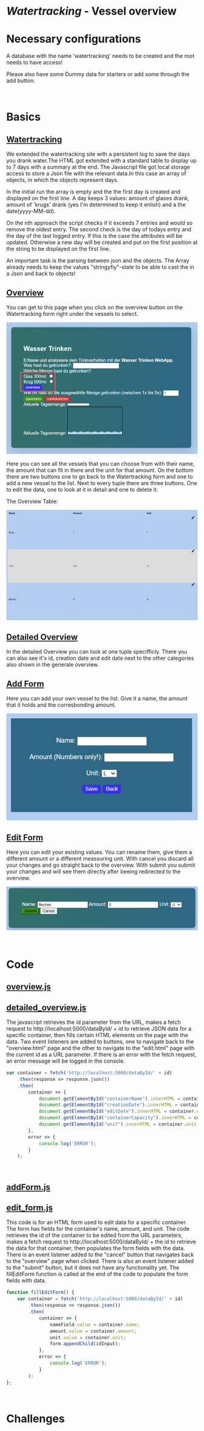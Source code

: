 # *Watertracking* - Vessel overview

# Necessary configurations

A database with the name 'watertracking' needs to be created and the root needs to have access!

Please also have some Dummy data for starters or add some through the add button.

<br>

# Basics

## <u>Watertracking</u>

We extended the watertracking site with a persistent log to save the days you drank water.The HTML got extended with a standard table to display up to 7 days with a summary at the end. The Javascript file got local storage access to store a Json file with the relevant data.In this case an array of objects, in which the objects represent days.

In the initial run the array is empty and the the first day is created and displayed on the first line. A day keeps 3 values: amount of glases drank, amount of 'krugs' drank (yes I'm determined to keep it enlish) and a the date(yyyy-MM-dd).

On the nth approach the script checks if it exceeds 7 entries and would so remove the oldest entry. The second check is the day of todays entry and the day of the last logged entry. If this is the case the attributes will be updated. Otherwise a new day will be created and put on the first position at the string to be displayed on the first line.

An important task is the parsing between json and the objects. The Array already needs to keep the values "stringyfiy"-state to be able to cast the in a Json and back to objects!

## <u>Overview</u>

You can get to this page when you click on the overview button on the Watertracking form right under the vessels to select. 

![Get to Overview](./public/resource/GetToOverview.png)

Here you can see all the vessels that you can choose from with their name, the amount that can fit in there and the unit for that amount. On the bottom there are two buttons one to go back to the Watertracking form and one to add a new vessel to the list. Next to every tuple there are three buttons. One to edit the data, one to look at it in detail and one to delete it.

The Overview Table:

![Overview Table](./public/resource/OverviewTable.png)

## <u>Detailed Overview</u>

In the detailed Overview you can look at one tuple specifficly. There you can also see it's id, creation date and edit date next to the other categories also shown in the generale overview.

## <u>Add Form</u>

Here you can add your own vessel to the list. Give it a name, the amount that it holds and the corresbonding amount.

![Add Form](./public/resource/AddForm.png)

## <u>Edit Form</u>

Here you can edit your existing values. You can rename them, give them a different amount or a different meassuring unit. With cancel you discard all your changes and go straight back to the overview. With submit you submit your changes and will see them directly after beeing redirected to the overview. 

![Edit Form](./public/resource/EditForm.png)

<br>

# Code

## <u> overview.js </u>

## <u> detailed_overview.js </u>

The javascript retrieves the id parameter from the URL, makes a fetch request to http://localhost:5000/dataById/ + id to retrieve JSON data for a specific container, then fills certain HTML elements on the page with the data. Two event listeners are added to buttons, one to navigate back to the "overview.html" page and the other to navigate to the "edit.html" page with the current id as a URL parameter. If there is an error with the fetch request, an error message will be logged in the console.

```javascript
var container = fetch('http://localhost:5000/dataById/' + id)
    .then(response => response.json())
    .then(
        container => {
            document.getElementById("containerName").innerHTML = container.name;
            document.getElementById("creationDate").innerHTML = container.creationDate;
            document.getElementById("editDate").innerHTML = container.editDate;
            document.getElementById("containerCapacity").innerHTML = container.amount;
            document.getElementById("unit").innerHTML = container.unit;
        },
        error => {
            console.log('ERROR');
        }
    );
```

<br>

## <u> addForm.js </u>

## <u>edit_form.js </u>
This code is for an HTML form used to edit data for a specific container. The form has fields for the container's name, amount, and unit. The code retrieves the id of the container to be edited from the URL parameters, makes a fetch request to http://localhost:5000/dataById/ + the id to retrieve the data for that container, then populates the form fields with the data. There is an event listener added to the "cancel" button that navigates back to the "overview" page when clicked. There is also an event listener added to the "submit" button, but it does not have any functionality yet. The fillEditForm function is called at the end of the code to populate the form fields with data.

``` javascript
function fillEditForm() {
    var container = fetch('http://localhost:5000/dataById/' + id)
        .then(response => response.json())
        .then(
            container => {
                nameField.value = container.name;
                amount.value = container.amount;
                unit.value = container.unit;
                form.appendChild(idInput);
            },
            error => {
                console.log('ERROR');
            }
        );
};
```

<br>

# Challenges